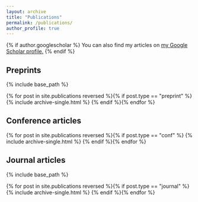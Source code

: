 ```yaml
---
layout: archive
title: "Publications"
permalink: /publications/
author_profile: true
---
```


{% if author.googlescholar %}
  You can also find my articles on <u><a href="{{author.googlescholar}}">my Google Scholar profile</a>.</u>
{% endif %}

## Preprints
{% include base_path %}

{% for post in site.publications reversed %}{% if post.type == "preprint" %}
  {% include archive-single.html %}
{% endif %}{% endfor %}

## Conference articles

{% for post in site.publications reversed %}{% if post.type == "conf" %}
  {% include archive-single.html %}
{% endif %}{% endfor %}

## Journal articles
{% include base_path %}

{% for post in site.publications reversed %}{% if post.type == "journal" %}
  {% include archive-single.html %}
{% endif %}{% endfor %}